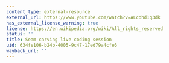 ```yaml
---
content_type: external-resource
external_url: https://www.youtube.com/watch?v=ALcohd1q3dk
has_external_license_warning: true
license: https://en.wikipedia.org/wiki/All_rights_reserved
status: ''
title: Seam carving live coding session
uid: 634fe106-b24b-4005-9c47-17ed79a4cfe6
wayback_url: ''
---
```

